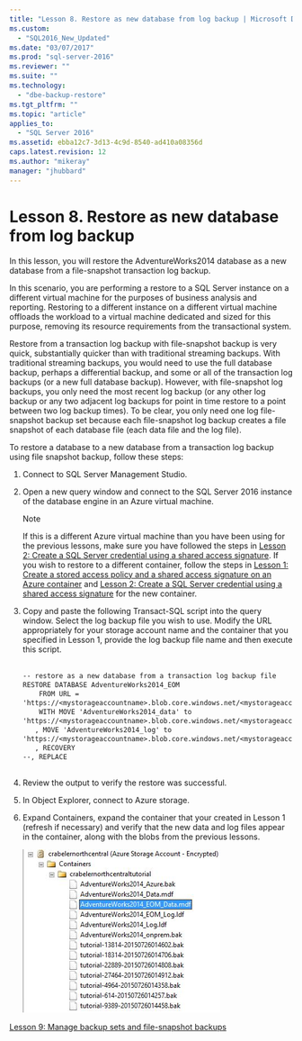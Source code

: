 ```yaml
---
title: "Lesson 8. Restore as new database from log backup | Microsoft Docs"
ms.custom: 
  - "SQL2016_New_Updated"
ms.date: "03/07/2017"
ms.prod: "sql-server-2016"
ms.reviewer: ""
ms.suite: ""
ms.technology: 
  - "dbe-backup-restore"
ms.tgt_pltfrm: ""
ms.topic: "article"
applies_to: 
  - "SQL Server 2016"
ms.assetid: ebba12c7-3d13-4c9d-8540-ad410a08356d
caps.latest.revision: 12
ms.author: "mikeray"
manager: "jhubbard"
---
```

# Lesson 8. Restore as new database from log backup
In this lesson, you will restore the AdventureWorks2014 database as a new database from a file-snapshot transaction log backup.  
  
In this scenario, you are performing a restore to a SQL Server instance on a different virtual machine for the purposes of business  analysis and reporting. Restoring to a different instance on a different virtual machine offloads the workload to a virtual machine dedicated and sized for this purpose, removing its resource requirements from the transactional system.  
  
Restore from a transaction log backup with file-snapshot backup is very quick, substantially quicker than with traditional streaming backups. With traditional streaming backups, you would  need to use the full database backup, perhaps a differential backup, and some or all of the transaction log backups (or a new full database backup). However, with file-snapshot log backups, you only need the most recent log backup (or any other log backup or any two adjacent log backups for point in time restore to a point between two log backup times). To be clear, you only need one log file-snapshot backup set because each file-snapshot log backup creates a file snapshot of each database file (each data file and the log file).  
  
To restore a database to a new database from a transaction log backup using file snapshot backup, follow these steps:  
  
1.  Connect to SQL Server Management Studio.  
  
2.  Open a new query window and connect to the SQL Server 2016 instance of the database engine in an Azure virtual machine.  
  
    > [!NOTE]  
    > If this is a different Azure virtual machine than you have been using for the previous lessons, make sure you have followed the steps in [Lesson 2: Create a SQL Server credential using a shared access signature](../../relational-databases/tutorials/lesson-2-create-a-sql-server-credential-using-a-shared-access-signature.md). If you wish to restore to a different container, follow the steps in [Lesson 1: Create a stored access policy and a shared access signature  on an Azure container](../../relational-databases/tutorials/lesson-1-create-stored-access-policy-and-shared-access-signature.md) and [Lesson 2: Create a SQL Server credential using a shared access signature](../../relational-databases/tutorials/lesson-2-create-a-sql-server-credential-using-a-shared-access-signature.md) for the new container.  
  
3.  Copy and paste the following Transact-SQL script into the query window. Select the log backup file you wish to use. Modify the URL appropriately for your storage account name and the container that you specified in Lesson 1, provide the log backup file name and then execute this script.  
  
    ```  
  
    -- restore as a new database from a transaction log backup file  
    RESTORE DATABASE AdventureWorks2014_EOM   
        FROM URL = 'https://<mystorageaccountname>.blob.core.windows.net/<mystorageaccountcontainername>/<logbackupfile.bak'    
        WITH MOVE 'AdventureWorks2014_data' to 'https://<mystorageaccountname>.blob.core.windows.net/<mystorageaccountcontainername>/AdventureWorks2014_EOM_Data.mdf'  
       , MOVE 'AdventureWorks2014_log' to 'https://<mystorageaccountname>.blob.core.windows.net/<mystorageaccountcontainername>/AdventureWorks2014_EOM_Log.ldf'  
       , RECOVERY  
    --, REPLACE  
  
    ```  
  
4.  Review the output to verify the restore was successful.  
  
5.  In Object Explorer, connect to  Azure storage.  
  
6.  Expand Containers, expand the container that your created in Lesson 1 (refresh if necessary) and verify that the new data and log  files appear in the container, along with the blobs from the previous lessons.  
  
    ![Azure container showing the data and log files for the new database](../../relational-databases/tutorials/media/e9705083-86bc-4309-a0bf-92c15f174c0a.JPG "Azure container showing the data and log files for the new database")  
  
[Lesson 9: Manage backup sets and file-snapshot backups](../../relational-databases/tutorials/lesson-9-manage-backup-sets-and-file-snapshot-backups.md)  
  
  
  
